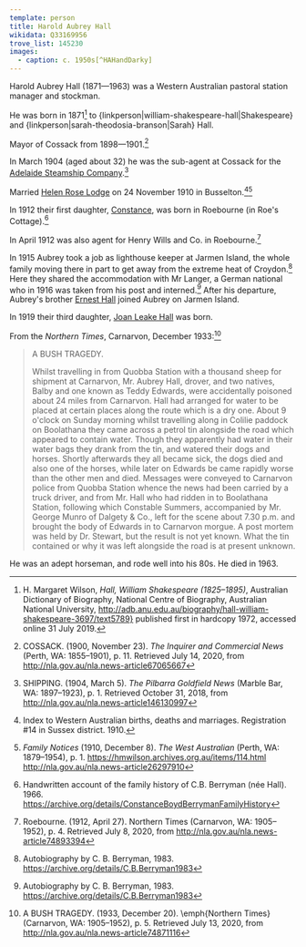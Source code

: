 ```yaml
---
template: person
title: Harold Aubrey Hall
wikidata: Q33169956
trove_list: 145230
images:
  - caption: c. 1950s[^HAHandDarky]
---
```


Harold Aubrey Hall (1871—1963) was a Western Australian pastoral station manager and stockman.

He was born in 1871[^ADBWSHall] to {linkperson|william-shakespeare-hall|Shakespeare}
and {linkperson|sarah-theodosia-branson|Sarah} Hall.

Mayor of Cossack from 1898—1901.[^CossackMayoralty]

In March 1904 (aged about 32) he was the sub-agent at Cossack for
the [Adelaide Steamship Company](https://en.wikipedia.org/wiki/Adelaide_Steamship_Company).[^1904AubreyAgent]

Married [Helen Rose Lodge](./helen-rose-lodge.html) on 24 November 1910 in Busselton.[^HAHmarriage][^HallLodgeWedding]

In 1912 their first daughter, [Constance](./constance-boyd-hall.html), was born in Roebourne (in Roe's Cottage).[^Connie1966]

In April 1912 was also agent for Henry Wills and Co. in Roebourne.[^NorthernTimes1912]

In 1915 Aubrey took a job as lighthouse keeper at Jarmen Island,
the whole family moving there in part to get away from the extreme heat of Croydon.[^Connie1983]
Here they shared the accommodation with Mr Langer,
a German national who in 1916 was taken from his post and interned.[^Connie1983]
After his departure, Aubrey's brother [Ernest Hall](./henry-ernest-hall.html) joined Aubrey on Jarmen Island.

In 1919 their third daughter, [Joan Leake Hall](./joan-leake-hall.html) was born.

From the *Northern Times*, Carnarvon, December 1933:[^NorthernTimes1933]

> A BUSH TRAGEDY.
>
> Whilst travelling in from Quobba Station with a thousand sheep for shipment at Carnarvon,
> Mr. Aubrey Hall, drover, and two natives, Balby and one known as Teddy Edwards,
> were accidentally poisoned about 24 miles from Carnarvon.
> Hall had arranged for water to be placed at certain places along the route which is a dry one.
> About 9 o'clock on Sunday morning whilst travelling along in Colilie paddock on Boolathana
> they came across a petrol tin alongside the road which appeared to contain water.
> Though they apparently had water in their water bags they drank from the tin, and watered their dogs and horses.
> Shortly afterwards they all became sick, the dogs died and also one of the horses,
> while later on Edwards be came rapidly worse than the other men and died.
> Messages were conveyed to Carnarvon police from Quobba Station whence the news had been carried by a truck driver,
> and from Mr. Hall who had ridden in to Boolathana Station, following which Constable Summers,
> accompanied by Mr. George Munro of Dalgety & Co., left for the scene about 7.30 p.m. and
> brought the body of Edwards in to Carnarvon morgue.
> A post mortem was held by Dr. Stewart, but the result is not yet known.
> What the tin contained or why it was left alongside the road is at present unknown.

He was an adept horseman, and rode well into his 80s. He died in 1963.

[^ADBWSHall]:
	H. Margaret Wilson, *Hall, William Shakespeare (1825–1895)*,
	Australian Dictionary of Biography, National Centre of Biography, Australian National University,
	http://adb.anu.edu.au/biography/hall-william-shakespeare-3697/text5789}
	published first in hardcopy 1972, accessed online 31 July 2019.

[^Connie1966]:
	Handwritten account of the family history of C.B. Berryman (née Hall). 1966.
	https://archive.org/details/ConstanceBoydBerrymanFamilyHistory

[^HAHmarriage]:
	Index to Western Australian births, deaths and marriages.
	Registration #14 in Sussex district. 1910.
	
[^HallLodgeWedding]:
	*Family Notices* (1910, December 8). *The West Australian* (Perth, WA: 1879–1954), p. 1.
	https://hmwilson.archives.org.au/items/114.html
	http://nla.gov.au/nla.news-article26297910

[^HAHandDarky]:
	Harold Aubrey Hall and 'Darky', c. 1950s.
	https://commons.wikimedia.org/wiki/File:Harold_Aubrey_Hall_riding.png

[^1904AubreyAgent]:
    SHIPPING. (1904, March 5). *The Pilbarra Goldfield News* (Marble Bar, WA: 1897–1923), p. 1.
    Retrieved October 31, 2018, from http://nla.gov.au/nla.news-article146130997

[^CossackMayoralty]:
	COSSACK. (1900, November 23). *The Inquirer and Commercial News* (Perth, WA: 1855–1901), p. 11.
	Retrieved July 14, 2020, from http://nla.gov.au/nla.news-article67065667

[^NorthernTimes1912]:
	Roebourne. (1912, April 27). Northern Times (Carnarvon, WA: 1905–1952), p. 4.
	Retrieved July 8, 2020, from http://nla.gov.au/nla.news-article74893394

[^NorthernTimes1933]:
	A BUSH TRAGEDY. (1933, December 20). \emph{Northern Times} (Carnarvon, WA: 1905–1952), p. 5.
	Retrieved July 13, 2020, from http://nla.gov.au/nla.news-article74871116

[^Connie1983]: Autobiography by C. B. Berryman, 1983. https://archive.org/details/C.B.Berryman1983
